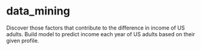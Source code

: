 # data_mining
Discover those factors that contribute to the difference in income of US adults. Build model to predict income each year of US adults based on their given profile. 
